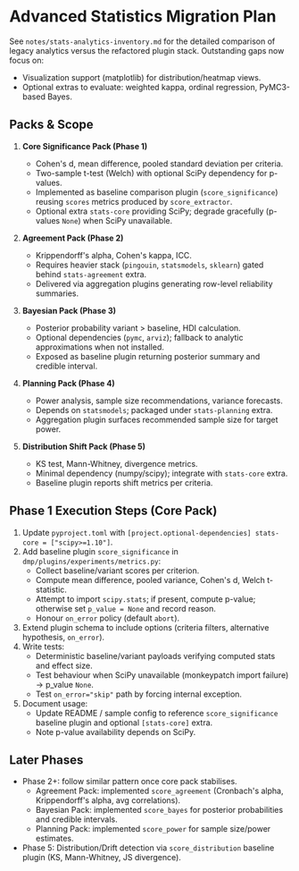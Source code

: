 # Advanced Statistics Migration Plan

See `notes/stats-analytics-inventory.md` for the detailed comparison of legacy
analytics versus the refactored plugin stack. Outstanding gaps now focus on:

- Visualization support (matplotlib) for distribution/heatmap views.
- Optional extras to evaluate: weighted kappa, ordinal regression, PyMC3-based Bayes.

## Packs & Scope
1. **Core Significance Pack (Phase 1)**
   - Cohen's d, mean difference, pooled standard deviation per criteria.
   - Two-sample t-test (Welch) with optional SciPy dependency for p-values.
   - Implemented as baseline comparison plugin (`score_significance`) reusing `scores` metrics produced by `score_extractor`.
   - Optional extra `stats-core` providing SciPy; degrade gracefully (p-values `None`) when SciPy unavailable.

2. **Agreement Pack (Phase 2)**
   - Krippendorff's alpha, Cohen's kappa, ICC.
   - Requires heavier stack (`pingouin`, `statsmodels`, `sklearn`) gated behind `stats-agreement` extra.
   - Delivered via aggregation plugins generating row-level reliability summaries.

3. **Bayesian Pack (Phase 3)**
   - Posterior probability variant > baseline, HDI calculation.
   - Optional dependencies (`pymc`, `arviz`); fallback to analytic approximations when not installed.
   - Exposed as baseline plugin returning posterior summary and credible interval.

4. **Planning Pack (Phase 4)**
   - Power analysis, sample size recommendations, variance forecasts.
   - Depends on `statsmodels`; packaged under `stats-planning` extra.
   - Aggregation plugin surfaces recommended sample size for target power.

5. **Distribution Shift Pack (Phase 5)**
   - KS test, Mann-Whitney, divergence metrics.
   - Minimal dependency (numpy/scipy); integrate with `stats-core` extra.
   - Baseline plugin reports shift metrics per criteria.

## Phase 1 Execution Steps (Core Pack)
1. Update `pyproject.toml` with `[project.optional-dependencies] stats-core = ["scipy>=1.10"]`.
2. Add baseline plugin `score_significance` in `dmp/plugins/experiments/metrics.py`:
   - Collect baseline/variant scores per criterion.
   - Compute mean difference, pooled variance, Cohen's d, Welch t-statistic.
   - Attempt to import `scipy.stats`; if present, compute p-value; otherwise set `p_value = None` and record reason.
   - Honour `on_error` policy (default `abort`).
3. Extend plugin schema to include options (criteria filters, alternative hypothesis, `on_error`).
4. Write tests:
   - Deterministic baseline/variant payloads verifying computed stats and effect size.
   - Test behaviour when SciPy unavailable (monkeypatch import failure) -> p_value `None`.
   - Test `on_error="skip"` path by forcing internal exception.
5. Document usage:
   - Update README / sample config to reference `score_significance` baseline plugin and optional `[stats-core]` extra.
   - Note p-value availability depends on SciPy.

## Later Phases
- Phase 2+: follow similar pattern once core pack stabilises.
  - Agreement Pack: implemented `score_agreement` (Cronbach's alpha, Krippendorff's alpha, avg correlations).
  - Bayesian Pack: implemented `score_bayes` for posterior probabilities and credible intervals.
  - Planning Pack: implemented `score_power` for sample size/power estimates.
- Phase 5: Distribution/Drift detection via `score_distribution` baseline plugin (KS, Mann-Whitney, JS divergence).
